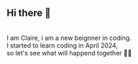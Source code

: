 ## Hi there 👋
</br>
I am Claire, i am a new beignner in coding. </br>
I started to learn coding in April 2024,</br>
so let's see what will happend together 👀💪</br>




<!--
**clairehuang77777/clairehuang77777** is a ✨ _special_ ✨ repository because its `README.md` (this file) appears on your GitHub profile.

Here are some ideas to get you started:

- 🔭 I’m currently working on ...
- 🌱 I’m currently learning ...
- 👯 I’m looking to collaborate on ...
- 🤔 I’m looking for help with ...
- 💬 Ask me about ...
- 📫 How to reach me: ...
- 😄 Pronouns: ...
- ⚡ Fun fact: ...
-->
